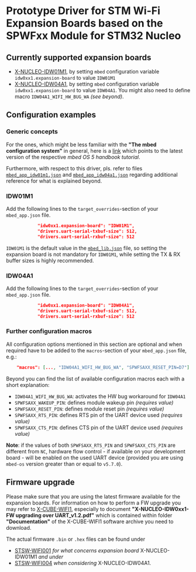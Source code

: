 # Prototype Driver for STM Wi-Fi Expansion Boards based on the SPWFxx Module for STM32 Nucleo #

## Currently supported expansion boards
 * [X-NUCLEO-IDW01M1](http://www.st.com/content/st_com/en/products/ecosystems/stm32-open-development-environment/stm32-nucleo-expansion-boards/stm32-ode-connect-hw/x-nucleo-idw01m1.html), by setting `mbed` configuration variable `idw0xx1.expansion-board` to value `IDW01M1`
 * [X-NUCLEO-IDW04A1](http://www.st.com/content/st_com/en/products/ecosystems/stm32-open-development-environment/stm32-nucleo-expansion-boards/stm32-ode-connect-hw/x-nucleo-idw04a1.html), by setting `mbed` configuration variable `idw0xx1.expansion-board` to value `IDW04A1`. You might also need to define macro `IDW04A1_WIFI_HW_BUG_WA` _(see beyond)_.

## Configuration examples

### Generic concepts

For the ones, which might be less familiar with the **"The mbed configuration system"** in general, here is a [link](https://docs.mbed.com/docs/mbed-os-handbook/en/latest/advanced/config_system/) which points to the latest version of the respective _mbed OS 5 handbook tutorial_.

Furthermore, with respect to this driver, pls. refer to files [`mbed_app_idw01m1.json`](https://github.com/ARMmbed/wifi-x-nucleo-idw01m1/blob/master/mbed_app_idw01m1.json) and [`mbed_app_idw04a1.json`](https://github.com/ARMmbed/wifi-x-nucleo-idw01m1/blob/master/mbed_app_idw04a1.json) regarding additional reference for what is explained beyond.

### IDW01M1

Add the following lines to the `target_overrides`-section of your `mbed_app.json` file.

``` json
            "idw0xx1.expansion-board": "IDW01M1",
            "drivers.uart-serial-txbuf-size": 512,
            "drivers.uart-serial-rxbuf-size": 512
```

`IDW01M1` is the default value in the [`mbed_lib.json`](https://github.com/ARMmbed/wifi-x-nucleo-idw01m1/blob/master/mbed_lib.json) file, so setting the expansion board is not mandatory for `IDW01M1`, while setting the TX & RX buffer sizes is highly recommended.

### IDW04A1

Add the following lines to the `target_overrides`-section of your `mbed_app.json` file.

``` json
            "idw0xx1.expansion-board": "IDW04A1",
            "drivers.uart-serial-txbuf-size": 512,
            "drivers.uart-serial-rxbuf-size": 512
```

### Further configuration macros

All configuration options mentioned in this section are optional and when required have to be added to the `macros`-section of your `mbed_app.json` file, e.g.:

``` json
    "macros": [..., "IDW04A1_WIFI_HW_BUG_WA", "SPWFSAXX_RESET_PIN=D7"]
```

Beyond you can find the list of available configuration macros each with a short explanation:
 * `IDW04A1_WIFI_HW_BUG_WA`: activates the HW bug workaround for `IDW04A1`
 * `SPWFSAXX_WAKEUP_PIN`:    defines module wakeup pin _(requires value)_ 
 * `SPWFSAXX_RESET_PIN`:     defines module reset pin _(requires value)_ 
 * `SPWFSAXX_RTS_PIN`:       defines RTS pin of the UART device used _(requires value)_ 
 * `SPWFSAXX_CTS_PIN`:       defines CTS pin of the UART device used _(requires value)_ 

**Note**: if the values of both `SPWFSAXX_RTS_PIN` and `SPWFSAXX_CTS_PIN` are different from `NC`, hardware flow control - if available on your development board - will be enabled on the used UART device (provided you are using `mbed-os` version greater than or equal to `v5.7.0`).


## Firmware upgrade

Please make sure that you are using the latest firmware available for the expansion boards. For information on how to perform a FW upgrade you may refer to [X-CUBE-WIFI1](http://www.st.com/content/st_com/en/products/embedded-software/mcus-embedded-software/stm32-embedded-software/stm32cube-embedded-software-expansion/x-cube-wifi1.html), especially to document **"X-NUCLEO-IDW0xx1- FW upgrading over UART_v1.2.pdf"** which is contained within folder **"Documentation"** of the X-CUBE-WIFI1 software archive you need to download. 

The actual firmware `.bin` or `.hex` files can be found under 
- [STSW-WIFI001](http://www.st.com/content/st_com/en/products/embedded-software/wireless-connectivity-software/stsw-wifi001.html) _for what concerns expansion board_ X-NUCLEO-IDW01M1 _and under_
- [STSW-WIFI004](http://www.st.com/content/st_com/en/products/embedded-software/wireless-connectivity-software/stsw-wifi004.html) _when considering_ X-NUCLEO-IDW04A1.
